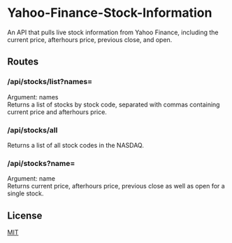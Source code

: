 # Yahoo-Finance-Stock-Information
An API that pulls live stock information from Yahoo Finance, including the current price, afterhours price, previous close, and open.

## Routes
### /api/stocks/list?names= <br>
Argument: names <br>
Returns a list of stocks by stock code, separated with commas containing current price and afterhours price.

### /api/stocks/all <br>
Returns a list of all stock codes in the NASDAQ.

### /api/stocks?name= <br>
Argument: name <br>
Returns current price, afterhours price, previous close as well as open for a single stock.


## License
[MIT](https://choosealicense.com/licenses/mit/)
